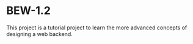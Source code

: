 # BEW-1.2
This project is a tutorial project to learn the more advanced concepts of designing a web backend.
